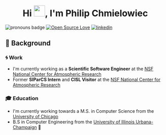 <div align="center" width="50">
</div>
<h1 align="center">Hi <img src="https://media.giphy.com/media/hvRJCLFzcasrR4ia7z/giphy.gif" width="35">, I'm Philip Chmielowiec</h1>



![pronouns badge](https://img.shields.io/badge/pronouns-he%2Fhim-blueviolet)
[![Open Source Love](https://badges.frapsoft.com/os/v1/open-source.svg?v=103)](https://github.com/ellerbrock/open-source-badges/)
[![linkedin](https://img.shields.io/static/v1?label=&message=LinkedIn&color=0077B5&style=flat-square&logo=linkedin)](https://www.linkedin.com/in/philip-chmielowiec-9949961b6/)


## 🔬 Background 
### :cyclone: Work
- I'm currently working as a **Scientific Software Engineer** at the [NSF National Center for Atmospheric Research](https://github.com/NCAR)
- Former **SIParCS Intern** and **CISL Visitor** at the [NSF National Center for Atmospheric Research](https://github.com/NCAR)

### 🎓 Education
- I'm currently working towards a M.S. in Computer Science from the [University of Chicago](https://cs.uchicago.edu/)
- B.S in Computer Engineering from the [University of Illinois Urbana-Champaign](https://ece.illinois.edu/) :corn:




  



